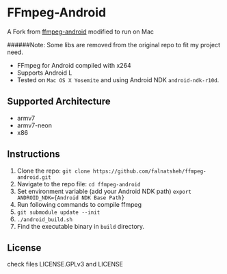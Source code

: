 FFmpeg-Android 
==============

A Fork from [ffmpeg-android](https://github.com/hiteshsondhi88/ffmpeg-android) modified to run on Mac

######Note: Some libs are removed from the original repo to fit my project need. 

* FFmpeg for Android compiled with x264
* Supports Android L 
* Tested on `Mac OS X Yosemite` and using Android NDK `android-ndk-r10d`. 

Supported Architecture
----
* armv7
* armv7-neon
* x86

Instructions
----
1. Clone the repo: `git clone https://github.com/falnatsheh/ffmpeg-android.git`
2. Navigate to the repo file: `cd ffmpeg-android`
2. Set environment variable (add your Android NDK path) `export ANDROID_NDK={Android NDK Base Path}`
2. Run following commands to compile ffmpeg 
  1. `git submodule update --init`
  2. `./android_build.sh` 
3. Find the executable binary in `build` directory. 

License
----
  check files LICENSE.GPLv3 and LICENSE
